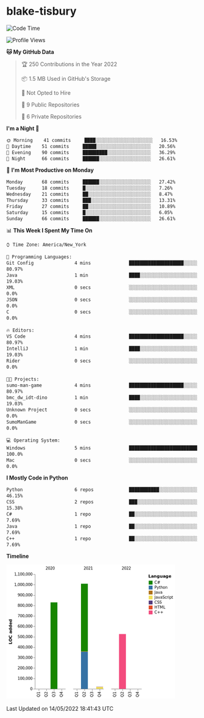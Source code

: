 # blake-tisbury

<!--START_SECTION:waka-->
![Code Time](http://img.shields.io/badge/Code%20Time-186%20hrs%2038%20mins-blue)

![Profile Views](http://img.shields.io/badge/Profile%20Views-0-blue)

**🐱 My GitHub Data** 

> 🏆 250 Contributions in the Year 2022
 > 
> 📦 1.5 MB Used in GitHub's Storage 
 > 
> 🚫 Not Opted to Hire
 > 
> 📜 9 Public Repositories 
 > 
> 🔑 6 Private Repositories  
 > 
**I'm a Night 🦉** 

```text
🌞 Morning    41 commits     ████░░░░░░░░░░░░░░░░░░░░░   16.53% 
🌆 Daytime    51 commits     █████░░░░░░░░░░░░░░░░░░░░   20.56% 
🌃 Evening    90 commits     █████████░░░░░░░░░░░░░░░░   36.29% 
🌙 Night      66 commits     ██████░░░░░░░░░░░░░░░░░░░   26.61%

```
📅 **I'm Most Productive on Monday** 

```text
Monday       68 commits     ██████░░░░░░░░░░░░░░░░░░░   27.42% 
Tuesday      18 commits     █░░░░░░░░░░░░░░░░░░░░░░░░   7.26% 
Wednesday    21 commits     ██░░░░░░░░░░░░░░░░░░░░░░░   8.47% 
Thursday     33 commits     ███░░░░░░░░░░░░░░░░░░░░░░   13.31% 
Friday       27 commits     ██░░░░░░░░░░░░░░░░░░░░░░░   10.89% 
Saturday     15 commits     █░░░░░░░░░░░░░░░░░░░░░░░░   6.05% 
Sunday       66 commits     ██████░░░░░░░░░░░░░░░░░░░   26.61%

```


📊 **This Week I Spent My Time On** 

```text
⌚︎ Time Zone: America/New_York

💬 Programming Languages: 
Git Config               4 mins              ████████████████████░░░░░   80.97% 
Java                     1 min               ████░░░░░░░░░░░░░░░░░░░░░   19.03% 
XML                      0 secs              ░░░░░░░░░░░░░░░░░░░░░░░░░   0.0% 
JSON                     0 secs              ░░░░░░░░░░░░░░░░░░░░░░░░░   0.0% 
C                        0 secs              ░░░░░░░░░░░░░░░░░░░░░░░░░   0.0%

🔥 Editors: 
VS Code                  4 mins              ████████████████████░░░░░   80.97% 
IntelliJ                 1 min               ████░░░░░░░░░░░░░░░░░░░░░   19.03% 
Rider                    0 secs              ░░░░░░░░░░░░░░░░░░░░░░░░░   0.0%

🐱‍💻 Projects: 
sumo-man-game            4 mins              ████████████████████░░░░░   80.97% 
bmc_dw_idt-dino          1 min               ████░░░░░░░░░░░░░░░░░░░░░   19.03% 
Unknown Project          0 secs              ░░░░░░░░░░░░░░░░░░░░░░░░░   0.0% 
SumoManGame              0 secs              ░░░░░░░░░░░░░░░░░░░░░░░░░   0.0%

💻 Operating System: 
Windows                  5 mins              █████████████████████████   100.0% 
Mac                      0 secs              ░░░░░░░░░░░░░░░░░░░░░░░░░   0.0%

```

**I Mostly Code in Python** 

```text
Python                   6 repos             ███████████░░░░░░░░░░░░░░   46.15% 
CSS                      2 repos             ███░░░░░░░░░░░░░░░░░░░░░░   15.38% 
C#                       1 repo              ██░░░░░░░░░░░░░░░░░░░░░░░   7.69% 
Java                     1 repo              ██░░░░░░░░░░░░░░░░░░░░░░░   7.69% 
C++                      1 repo              ██░░░░░░░░░░░░░░░░░░░░░░░   7.69%

```


**Timeline**

![Chart not found](https://raw.githubusercontent.com/blake-tisbury/blake-tisbury/main/charts/bar_graph.png) 


 Last Updated on 14/05/2022 18:41:43 UTC
<!--END_SECTION:waka-->
